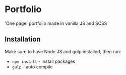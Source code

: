 # Portfolio

'One page' portfolio made in vanilla JS and SCSS

Installation
-----------
Make sure to have Node.JS and gulp installed, then run:
* `npm install` - install packages
* `gulp` - auto compile
